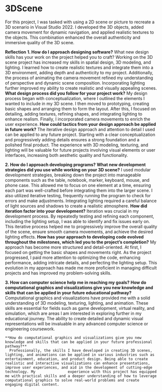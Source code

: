 # 3DScene
For this project, I was tasked with using a 2D scene or picture to recreate a 3D scenario in Visual Studio 2022. I developed the 3D objects, added camera movement for dynamic navigation, and applied realistic textures to the objects. This combination enhanced the overall authenticity and immersive quality of the 3D scene.

**Reflection**
**1. How do I approach designing software?**
  What new design skills has your work on the project helped you to craft?
  Working on the 3D scene project has increased my skills in spatial design, 3D modeling, and lighting. I learned how to create realistic textures and integrate them into a 3D environment, adding depth and authenticity to my project. Additionally, the process of animating the camera movement refined my understanding of perspective and dynamic scene composition.         Incorporating lighting further improved my ability to create realistic and visually appealing scenes.
  **What design process did you follow for your project work?**
  My design process began with conceptualization, where I outlined the elements I wanted to include in my 3D scene. I then moved to prototyping, creating basic shapes and arranging them to form the layout. After this, I focused on detailing, adding textures, refining shapes, and integrating lighting to enhance realism. Finally, I incorporated camera movements to        enrich the user experience.
  **How could tactics from your design approach be applied in future work?**
  The iterative design approach and attention to detail I used can be applied to any future project. Starting with a clear conceptualization and progressively adding details ensures a strong foundation and a polished final product. The experience with 3D modeling, texturing, and lighting will be valuable for future projects involving visual elements or user         
  interfaces, increasing both aesthetic quality and functionality.

**2. How do I approach developing programs?**
  **What new development strategies did you use while working on your 3D scene?**
  I used modular development strategies, breaking down the project into manageable components such as the table, notebook, marker, keyboard, mouse, and phone case. This allowed me to focus on one element at a time, ensuring each part was well-crafted before integrating them into the larger scene. I also utilized iterative testing, frequently running the program 
  to check for errors and make adjustments. Integrating lighting required a careful balance of light sources and shadows to create a realistic atmosphere.
  **How did iteration factor into your development?**
  Iteration was crucial in my development process. By repeatedly testing and refining each component, including the lighting setup, I was able to identify and fix issues early on. This iterative process helped me to progressively improve the overall quality of the scene, ensure smooth camera movements, and achieve the desired lighting effects.
  **How has your approach to developing code evolved throughout the milestones, which led you to the project’s completion?**
  My approach has become more structured and detail-oriented. At first, I focused on getting the basic shapes and movements right. As the project progressed, I paid more attention to optimizing the code, enhancing performance, adding intricate details, and perfecting the lighting setup. This evolution in my approach has made me more proficient in managing difficult 
  projects and has improved my problem-solving skills.

**3. How can computer science help me in reaching my goals?**
    **How do computational graphics and visualizations give you new knowledge and skills that can be applied in your future educational pathway?**
      Computational graphics and visualizations have provided me with a solid understanding of 3D modeling, texturing, lighting, and animation. These skills are essential for fields such as game development, virtual reality, and simulation, which are areas I am interested in exploring further in my educational journey. The ability to create detailed and dynamic             visual representations will be invaluable in any advanced computer science or engineering coursework.
      
    **How do computational graphics and visualizations give you new knowledge and skills that can be applied in your future professional pathway?**
      Professionally, the skills I have developed in creating 3D scenes, lighting, and animations can be applied in various industries such as entertainment, education, and product design. Being able to create realistic and interactive visualizations can enhance presentations, improve user experiences, and aid in the development of cutting-edge technology. My               experience with this project has equipped me with practical skills and a deeper understanding of how to leverage computational graphics to solve real-world problems and create engaging digital content.
